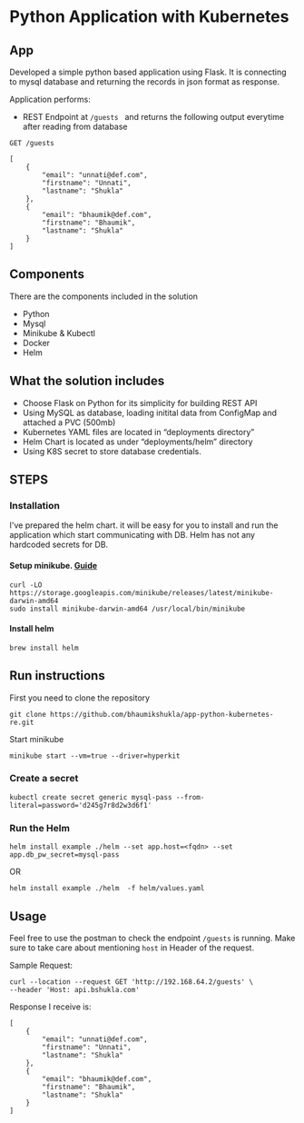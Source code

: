 # Python Application with Kubernetes

## App
Developed a simple python based application using Flask. It is connecting to mysql database and returning the records in json format as response.

Application performs:
- REST Endpoint at `/guests ` and returns the following output everytime after reading from database

`GET /guests`

```
[
    {
        "email": "unnati@def.com",
        "firstname": "Unnati",
        "lastname": "Shukla"
    },
    {
        "email": "bhaumik@def.com",
        "firstname": "Bhaumik",
        "lastname": "Shukla"
    }
]
```

## Components
There are the components included in the solution
- Python
- Mysql
- Minikube & Kubectl
- Docker
- Helm


## What the solution includes
- Choose Flask on Python for its simplicity for building REST API
- Using MySQL as database, loading initital data from ConfigMap and attached a PVC (500mb)
- Kubernetes YAML files are located in “deployments directory”
- Helm Chart is located as under “deployments/helm” directory
- Using K8S secret to store database credentials.

## STEPS
### Installation
I've prepared the helm chart. it will be easy for you to install and run the application which start communicating with DB. Helm has not any hardcoded secrets for DB. 

#### Setup minikube. [Guide](https://minikube.sigs.k8s.io/docs/start/)
```
curl -LO https://storage.googleapis.com/minikube/releases/latest/minikube-darwin-amd64
sudo install minikube-darwin-amd64 /usr/local/bin/minikube
``` 



#### Install helm
```
brew install helm
````

## Run instructions

First you need to clone the repository

```
git clone https://github.com/bhaumikshukla/app-python-kubernetes-re.git
```

Start minikube
```
minikube start --vm=true --driver=hyperkit
```

### Create a secret
``` 
kubectl create secret generic mysql-pass --from-literal=password='d245g7r8d2w3d6f1'
```


### Run the Helm
```
helm install example ./helm --set app.host=<fqdn> --set app.db_pw_secret=mysql-pass
```          
OR
```
helm install example ./helm  -f helm/values.yaml
```


## Usage

Feel free to use the postman to check the  endpoint `/guests` is running. Make sure to take care about mentioning `host` in Header of the request.

Sample Request:
```
curl --location --request GET 'http://192.168.64.2/guests' \
--header 'Host: api.bshukla.com'
```

Response I receive is:
```
[
    {
        "email": "unnati@def.com",
        "firstname": "Unnati",
        "lastname": "Shukla"
    },
    {
        "email": "bhaumik@def.com",
        "firstname": "Bhaumik",
        "lastname": "Shukla"
    }
]
```
